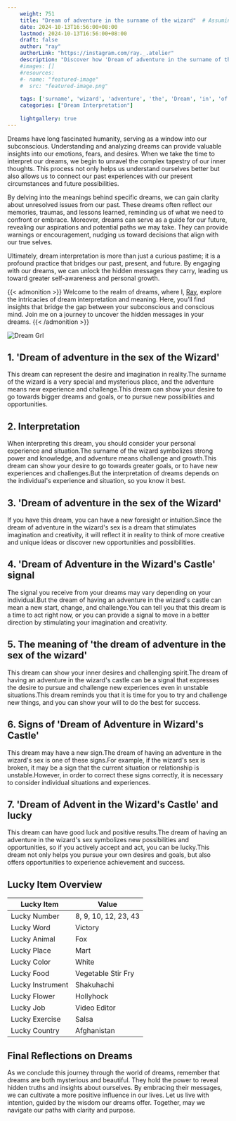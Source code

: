 ```yaml
---
    weight: 751
    title: "Dream of adventure in the surname of the wizard"  # Assuming 'title' column exists
    date: 2024-10-13T16:56:00+08:00
    lastmod: 2024-10-13T16:56:00+08:00
    draft: false
    author: "ray"
    authorLink: "https://instagram.com/ray._.atelier"
    description: "Discover how 'Dream of adventure in the surname of the wizard' can interpret your future and uncover its significant meanings in your life."
    #images: []
    #resources:
    #- name: "featured-image"
    #  src: "featured-image.png"
    
    tags: ['surname', 'wizard', 'adventure', 'the', 'Dream', 'in', 'of']
    categories: ["Dream Interpretation"]
    
    lightgallery: true
---
```

    
Dreams have long fascinated humanity, serving as a window into our subconscious. Understanding and analyzing dreams can provide valuable insights into our emotions, fears, and desires. When we take the time to interpret our dreams, we begin to unravel the complex tapestry of our inner thoughts. This process not only helps us understand ourselves better but also allows us to connect our past experiences with our present circumstances and future possibilities.

By delving into the meanings behind specific dreams, we can gain clarity about unresolved issues from our past. These dreams often reflect our memories, traumas, and lessons learned, reminding us of what we need to confront or embrace. Moreover, dreams can serve as a guide for our future, revealing our aspirations and potential paths we may take. They can provide warnings or encouragement, nudging us toward decisions that align with our true selves.

Ultimately, dream interpretation is more than just a curious pastime; it is a profound practice that bridges our past, present, and future. By engaging with our dreams, we can unlock the hidden messages they carry, leading us toward greater self-awareness and personal growth.

{{< admonition >}}
Welcome to the realm of dreams, where I, [Ray](https://instagram.com/ray._.atelier), explore the intricacies of dream interpretation and meaning. Here, you’ll find insights that bridge the gap between your subconscious and conscious mind. Join me on a journey to uncover the hidden messages in your dreams.
{{< /admonition >}}

![Dream Grl](https://cdn.pixabay.com/photo/2017/11/02/03/35/gothic-2910057_1280.jpg "Dream Grl")

## 1. 'Dream of adventure in the sex of the Wizard'
This dream can represent the desire and imagination in reality.The surname of the wizard is a very special and mysterious place, and the adventure means new experience and challenge.This dream can show your desire to go towards bigger dreams and goals, or to pursue new possibilities and opportunities.

## 2. Interpretation
When interpreting this dream, you should consider your personal experience and situation.The surname of the wizard symbolizes strong power and knowledge, and adventure means challenge and growth.This dream can show your desire to go towards greater goals, or to have new experiences and challenges.But the interpretation of dreams depends on the individual's experience and situation, so you know it best.

## 3. 'Dream of adventure in the sex of the Wizard'
If you have this dream, you can have a new foresight or intuition.Since the dream of adventure in the wizard's sex is a dream that stimulates imagination and creativity, it will reflect it in reality to think of more creative and unique ideas or discover new opportunities and possibilities.

## 4. 'Dream of Adventure in the Wizard's Castle' signal
The signal you receive from your dreams may vary depending on your individual.But the dream of having an adventure in the wizard's castle can mean a new start, change, and challenge.You can tell you that this dream is a time to act right now, or you can provide a signal to move in a better direction by stimulating your imagination and creativity.

## 5. The meaning of 'the dream of adventure in the sex of the wizard'
This dream can show your inner desires and challenging spirit.The dream of having an adventure in the wizard's castle can be a signal that expresses the desire to pursue and challenge new experiences even in unstable situations.This dream reminds you that it is time for you to try and challenge new things, and you can show your will to do the best for success.

## 6. Signs of 'Dream of Adventure in Wizard's Castle'
This dream may have a new sign.The dream of having an adventure in the wizard's sex is one of these signs.For example, if the wizard's sex is broken, it may be a sign that the current situation or relationship is unstable.However, in order to correct these signs correctly, it is necessary to consider individual situations and experiences.

## 7. 'Dream of Advent in the Wizard's Castle' and lucky
This dream can have good luck and positive results.The dream of having an adventure in the wizard's sex symbolizes new possibilities and opportunities, so if you actively accept and act, you can be lucky.This dream not only helps you pursue your own desires and goals, but also offers opportunities to experience achievement and success.

## Lucky Item Overview
| Lucky Item          | Value              |
|---------------|--------------------|
| Lucky Number        | 8, 9, 10, 12, 23, 43  |
| Lucky Word          | Victory |
| Lucky Animal        | Fox |
| Lucky Place         | Mart     |
| Lucky Color         | White     |
| Lucky Food          | Vegetable Stir Fry      |
| Lucky Instrument    | Shakuhachi |
| Lucky Flower        | Hollyhock    |
| Lucky Job           | Video Editor       |
| Lucky Exercise      | Salsa  |
| Lucky Country       | Afghanistan    |


##  Final Reflections on Dreams

As we conclude this journey through the world of dreams, remember that dreams are both mysterious and beautiful. They hold the power to reveal hidden truths and insights about ourselves. By embracing their messages, we can cultivate a more positive influence in our lives. Let us live with intention, guided by the wisdom our dreams offer. Together, may we navigate our paths with clarity and purpose.
